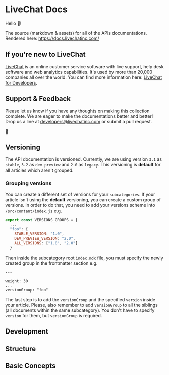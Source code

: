 # LiveChat Docs

Hello 👋!

The source (markdown & assets) for all of the APIs documentations. Rendered here: https://docs.livechatinc.com/

## If you're new to LiveChat

[LiveChat](https://www.livechatinc.com/) is an online customer service software with live support, help desk software and web analytics capabilities. It's used by more than 20,000 companies all over the world. You can find more information here: [LiveChat for Developers](https://developers.livechatinc.com/).

## Support & Feedback

Please let us know if you have any thoughts on making this collection complete. We are eager to make the documentations better and better! Drop us a line at developers@livechatinc.com or submit a pull request.

:rocket:

## Versioning

The API documentation is versioned. Currently, we are using version `3.1` as `stable`, `3.2` as `dev preview` and `2.0` as `legacy`. This versioning is **default** for all articles which aren't grouped.

### Grouping versions

You can create a different set of versions for your `subcategories`.
If your article isn't using the **default** versioning, you can create a custom group of versions. In order to do that, you need to add your versions scheme into `/src/contant/index.js` e.g.

```js
export const VERSIONS_GROUPS = {
  ...
  "foo": {
    STABLE_VERSION: "1.0",
    DEV_PREVIEW_VERSION: "2.0",
    ALL_VERSIONS: ["1.0", "2.0"]
  }
```

Then inside the subcategory root `index.mdx` file, you must specify the newly created group in the frontmatter section e.g.

```
---

weight: 30
...
versionGroup: "foo"
```

The last step is to add the `versionGroup` and the specified `version` inside your article. Please, also remember to add `versionGroup` to all the siblings (all documents within the same subcategory). You don't have to specify `version` for them, but `versionGroup` is required. 

## Development

## Structure

## Basic Concepts
